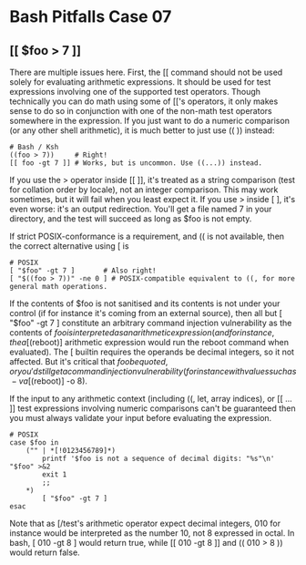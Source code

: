 # Bash Pitfalls Case 07
## [[ $foo > 7 ]]

There are multiple issues here. First, the [[ command should not be used solely for evaluating arithmetic expressions. It should be used for test expressions involving one of the supported test operators. Though technically you can do math using some of [['s operators, it only makes sense to do so in conjunction with one of the non-math test operators somewhere in the expression. If you just want to do a numeric comparison (or any other shell arithmetic), it is much better to just use (( )) instead:

```shell
# Bash / Ksh
((foo > 7))     # Right!
[[ foo -gt 7 ]] # Works, but is uncommon. Use ((...)) instead.
```

If you use the > operator inside [[ ]], it's treated as a string comparison (test for collation order by locale), not an integer comparison. This may work sometimes, but it will fail when you least expect it. If you use > inside [ ], it's even worse: it's an output redirection. You'll get a file named 7 in your directory, and the test will succeed as long as $foo is not empty.

If strict POSIX-conformance is a requirement, and (( is not available, then the correct alternative using [ is

```shell
# POSIX
[ "$foo" -gt 7 ]       # Also right!
[ "$((foo > 7))" -ne 0 ] # POSIX-compatible equivalent to ((, for more general math operations.
```

If the contents of $foo is not sanitised and its contents is not under your control (if for instance it's coming from an external source), then all but [ "$foo" -gt 7 ] constitute an arbitrary command injection vulnerability as the contents of $foo is interpreted as an arithmetic expression (and for instance, the a[$(reboot)] arithmetic expression would run the reboot command when evaluated). The [ builtin requires the operands be decimal integers, so it not affected. But it's critical that $foo be quoted, or you'd still get a command injection vulnerability (for instance with values such as -v a[$(reboot)] -o 8).

If the input to any arithmetic context (including ((, let, array indices), or [[ ... ]] test expressions involving numeric comparisons can't be guaranteed then you must always validate your input before evaluating the expression.

```shell
# POSIX
case $foo in
    ("" | *[!0123456789]*)
        printf '$foo is not a sequence of decimal digits: "%s"\n' "$foo" >&2
        exit 1
        ;;
    *)
        [ "$foo" -gt 7 ]
esac
```

Note that as [/test's arithmetic operator expect decimal integers, 010 for instance would be interpreted as the number 10, not 8 expressed in octal. In bash, [ 010 -gt 8 ] would return true, while [[ 010 -gt 8 ]] and (( 010 > 8 )) would return false.